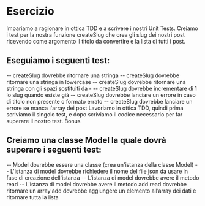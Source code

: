 # Esercizio

Impariamo a ragionare in ottica TDD e a scrivere i nostri Unit Tests.
Creiamo i test per la nostra funzione createSlug che crea gli slug dei nostri post ricevendo come argomento il titolo da convertire e la lista di tutti i post.

## Eseguiamo i seguenti test:

-- createSlug dovrebbe ritornare una stringa
-- createSlug dovrebbe ritornare una stringa in lowercase
-- createSlug dovrebbe ritornare una stringa con gli spazi sostituiti da -
-- createSlug dovrebbe incrementare di 1 lo slug quando esiste già
-- createSlug dovrebbe lanciare un errore in caso di titolo non presente o formato errato
-- createSlug dovrebbe lanciare un errore se manca l'array dei post
Lavoriamo in ottica TDD, quindi prima scriviamo il singolo test, e dopo scriviamo il codice necessario per far superare il nostro test.
Bonus

## Creiamo una classe Model la quale dovrà superare i seguenti test:

-- Model dovrebbe essere una classe (crea un'istanza della classe Model)
-- L'istanza di model dovrebbe richiedere il nome del file json da usare in fase di creazione dell'istanza
-- L'istanza di model dovrebbe avere il metodo read
-- L'istanza di model dovrebbe avere il metodo add
read dovrebbe ritornare un array
add dovrebbe aggiungere un elemento all’array dei dati e ritornare tutta la lista
